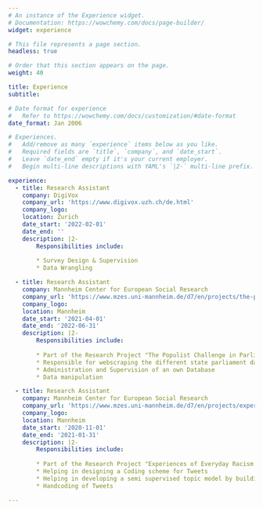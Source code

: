 ```yaml
---
# An instance of the Experience widget.
# Documentation: https://wowchemy.com/docs/page-builder/
widget: experience

# This file represents a page section.
headless: true

# Order that this section appears on the page.
weight: 40

title: Experience
subtitle:

# Date format for experience
#   Refer to https://wowchemy.com/docs/customization/#date-format
date_format: Jan 2006

# Experiences.
#   Add/remove as many `experience` items below as you like.
#   Required fields are `title`, `company`, and `date_start`.
#   Leave `date_end` empty if it's your current employer.
#   Begin multi-line descriptions with YAML's `|2-` multi-line prefix.

experience:
  - title: Research Assistant
    company: DigiVox
    company_url: 'https://www.digivox.uzh.ch/de.html'
    company_logo:
    location: Zurich
    date_start: '2022-02-01'
    date_end: ''
    description: |2-
        Responsibilities include:
        
        * Survey Design & Supervision
        * Data Wrangling

  - title: Research Assistant
    company: Mannheim Center for European Social Research
    company_url: 'https://www.mzes.uni-mannheim.de/d7/en/projects/the-populist-challenge-in-parliament'
    company_logo:
    location: Mannheim
    date_start: '2021-04-01'
    date_end: '2022-06-31'
    description: |2-
        Responsibilities include:
        
        * Part of the Research Project "The Populist Challenge in Parliament"
        * Responsible for webscraping the different state parliament databases
        * Administration and Supervision of an own Database
        * Data manipulation        

  - title: Research Assistant
    company: Mannheim Center for European Social Research
    company_url: 'https://www.mzes.uni-mannheim.de/d7/en/projects/experiences-of-everyday-racism-and-media-mediated-racism-in-the-political-public-sphere'
    company_logo:
    location: Mannheim
    date_start: '2020-11-01'
    date_end: '2021-01-31'
    description: |2-
        Responsibilities include:
        
        * Part of the Research Project "Experiences of Everyday Racism and Media-Mediated Racism in the (Political) Public Sphere"
        * Helping in designing a Coding scheme for Tweets
        * Helping in developing a semi supervised topic model by building up a dictionary
        * Handcoding of Tweets

---
```

